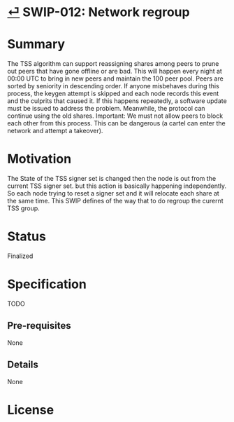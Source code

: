 # [⏎](./readme.md) SWIP-012: Network regroup

# Summary
The TSS algorithm can support reassigning shares among peers to prune out peers that have gone offline or are bad. 
This will happen every night at 00:00 UTC to bring in new peers and maintain the 100 peer pool. 
Peers are sorted by seniority in descending order. 
If anyone misbehaves during this process, the keygen attempt is skipped and each node records this event and the culprits that caused it. 
If this happens repeatedly, a software update must be issued to address the problem. 
Meanwhile, the protocol can continue using the old shares.
Important: We must not allow peers to block each other from this process. This can be dangerous (a cartel can enter the network and attempt a takeover).

# Motivation
The State of the TSS signer set is changed then the node is out from the current TSS signer set. but this action is basically happening independently. So each node trying to reset a signer set and it will relocate each share at the same time.
This SWIP defines of the way that to do regroup the curernt TSS group.

# Status
Finalized

# Specification

TODO

## Pre-requisites
None
## Details
None
# License